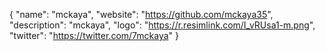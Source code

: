{
  "name": "mckaya",
  "website": "https://github.com/mckaya35",
  "description": "mckaya",
  "logo": "https://r.resimlink.com/I_vRUsa1-m.png",
  "twitter": "https://twitter.com/7mckaya"
}
